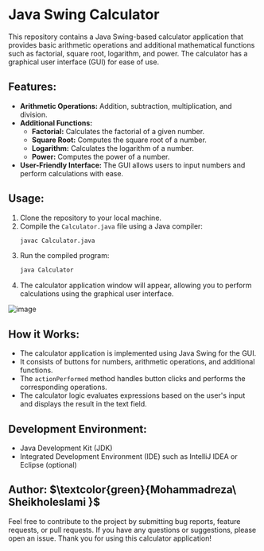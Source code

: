 # Java Swing Calculator 

This repository contains a Java Swing-based calculator application that provides basic arithmetic operations and additional mathematical functions such as factorial, square root, logarithm, and power. The calculator has a graphical user interface (GUI) for ease of use.

## Features:
- **Arithmetic Operations:** Addition, subtraction, multiplication, and division.
- **Additional Functions:**
  - **Factorial:** Calculates the factorial of a given number.
  - **Square Root:** Computes the square root of a number.
  - **Logarithm:** Calculates the logarithm of a number.
  - **Power:** Computes the power of a number.
- **User-Friendly Interface:** The GUI allows users to input numbers and perform calculations with ease.

## Usage:
1. Clone the repository to your local machine.
2. Compile the `Calculator.java` file using a Java compiler:
   ```bash
   javac Calculator.java
   ```
3. Run the compiled program:
   ```bash
   java Calculator
   ```
4. The calculator application window will appear, allowing you to perform calculations using the graphical user interface.
   
![image](https://github.com/MohammadrezaSheikholeslami84/Calculator/assets/166950228/07a3266e-5f00-4536-b46e-84a68644a86c)


   

## How it Works:
- The calculator application is implemented using Java Swing for the GUI.
- It consists of buttons for numbers, arithmetic operations, and additional functions.
- The `actionPerformed` method handles button clicks and performs the corresponding operations.
- The calculator logic evaluates expressions based on the user's input and displays the result in the text field.

## Development Environment:
- Java Development Kit (JDK)
- Integrated Development Environment (IDE) such as IntelliJ IDEA or Eclipse (optional)


## Author: $\textcolor{green}{Mohammadreza\ Sheikholeslami \}$

Feel free to contribute to the project by submitting bug reports, feature requests, or pull requests. If you have any questions or suggestions, please open an issue. Thank you for using this calculator application!
